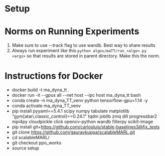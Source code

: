 # Setup

# Norms on Running Experiments

1. Make sure to use --track flag to use wandb. Best way to share results 
2. Always run experiment like this `python algos/maTT/run_<algo>.py <args>` so that results are stored in parent directory. Make this the norm.

# Instructions for Docker

- docker build -t ma_dyna_tt .
- docker run -it --gpus all --net host --ipc host ma_dyna_tt bash
- conda create -n ma_dyna_TT_venv python tensorflow-gpu=1.14 -y
- conda activate ma_dyna_TT_venv
- pip install pyyaml==5.4.1 scipy numpy tabulate matplotlib "gym[atari,classic_control]==0.24.1" tqdm joblib zmq dill progressbar2 mpi4py cloudpickle click opencv-python wandb filterpy scikit-image
- pip install git+https://github.com/carlosluis/stable-baselines3@fix_tests
- git clone https://github.com/gauravkuppa/scalableMARL.git
- cd scalableMARL/
- git checkout ppo_works
- source setup 